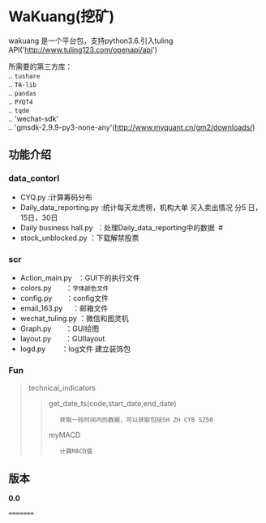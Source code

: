 WaKuang(挖矿)
=======

wakuang 是一个平台包，支持python3.6.引入tuling API('http://www.tuling123.com/openapi/api')

所需要的第三方库：  
    .. `tushare`  
    .. `TA-lib`  
    .. `pandas`  
    .. `PYQT4`  
    .. `tqdm`  
    .. 'wechat-sdk'  
    .. 'gmsdk-2.9.9-py3-none-any'(http://www.myquant.cn/gm2/downloads/)  
    
功能介绍
--------
### data_contorl  

* CYQ.py 		:计算筹码分布  
* Daily_data_reporting.py :统计每天龙虎榜，机构大单 买入卖出情况 分5 日，15日，30日  
* Daily business hall.py  ：处理Daily_data_reporting中的数据  #
* stock_unblocked.py 	：下载解禁股票  
### scr           

* Action_main.py   	：GUI下的执行文件  
* colors.py       ：`字体颜色文件` 
* config.py       ：config文件  
* email_163.py     ：邮箱文件  
* wechat_tuling.py 	：微信和图灵机  
* Graph.py       	：GUI绘图  
* layout.py       ：GUIlayout  
* logd.py        ：log文件 建立装饰包 
### Fun
> technical_indicators
>> get_date_ts(code,start_date,end_date) 
>> ```
>>    获取一段时间内的数据，可以获取包括SH ZH CYB SZ50 
>> ``` 
>>myMACD
>> ```
>>    计算MACD值
>> ``` 
版本             
---
**0.0**
~~~~
=======


